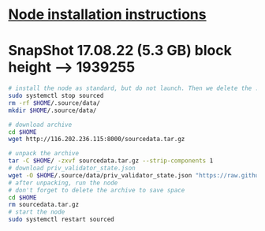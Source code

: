 [Node installation instructions](https://github.com/obajay/nodes-Guides/tree/main/Source)
=
# SnapShot 17.08.22 (5.3 GB) block height --> 1939255
```bash
# install the node as standard, but do not launch. Then we delete the .data directory and create an empty directory
sudo systemctl stop sourced
rm -rf $HOME/.source/data/
mkdir $HOME/.source/data/

# download archive
cd $HOME
wget http://116.202.236.115:8000/sourcedata.tar.gz

# unpack the archive
tar -C $HOME/ -zxvf sourcedata.tar.gz --strip-components 1
# download priv_validator_state.json
wget -O $HOME/.source/data/priv_validator_state.json "https://raw.githubusercontent.com/obajay/StateSync-snapshots/main/priv_validator_state.json"
# after unpacking, run the node
# don't forget to delete the archive to save space
cd $HOME
rm sourcedata.tar.gz
# start the node
sudo systemctl restart sourced
```
